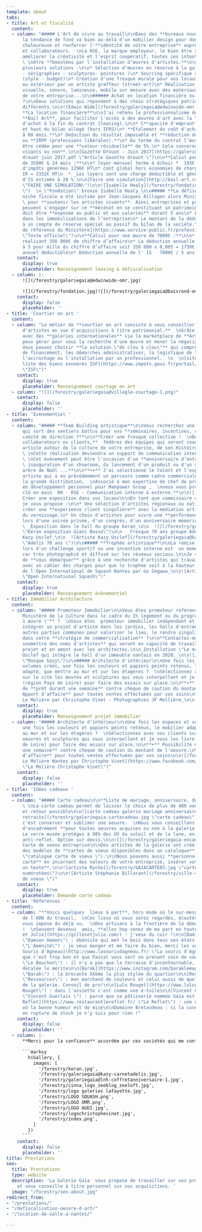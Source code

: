 ```yaml
---
template: about
tabs:
- title: Art et fiscalité
  content:
  - column: "##### L'Art de vivre au travail\n\nDans des **bureaux nouvelles générations,**
      la tendance de fond va bien au-delà d'un mobilier design pour donner une ambiance
      chaleureuse et renforcer l'**identité de votre entreprise** auprès de vos clients
      et collaborateurs.  \nLa RSE, la marque employeur, le bien être au travail pour
      améliorer la créativité et l'esprit coopératif, toutes ces intentions peuvent
      \ \nêtre **boostées par l'installation d’œuvres d'artistes.**\n\nJe vous propose
      plusieurs solutions :\n\n* Sélection d’œuvres en réserve à la galerie (photos
      - sérigraphies - sculptures- peintures )\n* Sourcing spécifique selon vos critères
      (style - budget)\n* Création d'une fresque murale pour vos locaux en intérieur
      ou extérieur par un artiste graffeur (street-art)\n* Réalisation d'une installation
      visuelle, sonore, lumineuse, mobile sur mesure avec des matériaux de recyclage
      de votre entreprise...\n\n###### Achat en location financière ou en défiscalisation
      ?\n\nDeux solutions qui répondent à des choix stratégiques patrimoniaux et fiscaux
      différents.\n\n![Edwin Wide](/forestry/galeriegaia@edwinwide-omr.jpg)\n\n#####
      **La location financière**\n\nJ'ai retenu le professionnalisme de la société
      **Bail Art**, pour faciliter l'accès à des œuvres d'art avec la location & option
      d'achat à la fin du contrat (leasing).\n\n* C**apacité d'emprunt** préservée
      et haut du bilan allégé (hors IFRS)\n* **Étalement du coût d'achat** de **13
      à 60 mois.**\n* Déduction du résultat imposable et **réduction de l'IS (entreprises)**
      ou **IRPP (professions libérales).**\n* Au terme du contrat l’œuvre peut vous
      être cédée pour une **valeur résiduelle** de 5%.\n* Cela concerne des **artistes
      vivants ou non**.\n\n[Gazette Drouot - Juin 2017](https://galeriegaia.fr/forestry/Gazette
      drouot juin 2017.pdf \"Article Gazette drouot \")\n\n**Calcul pour une œuvre
      de 3500€ & 24 mois :**\n\n* loyer mensuel terme à échoir *  193€ HT\n* économies
      d'impôts générées 1296€ HT\n* coût global hors économies de charges sociales,
      IR = 3332€ HT\n  * _Les loyers sont une charge déductible et génèrent une économie
      d'IS estimée à 28 %_\n\n[Faire une simulation](http://bail-art.com/le-leasing/
      \"FAIRE UNE SIMULATION\")\n\n![Isabelle Healy](/forestry/fondation.jpg \"Sculpture
      \")  \n_\"Fondation\" bronze Isabelle Healy_\n\n##### **La défiscalisation**\n\nCette
      niche fiscale a été initiée par Jean-Jacques Aillagon alors Ministre de la Culture
      \ pour **soutenir les artistes vivants**. Ainsi entreprises et professions libérales
      peuvent s'engager sur ce **mécénat en se constituant un patrimoine.**\n\n* L’œuvre
      doit être **exposée au public et aux salariés** durant 5 ans\n* L’œuvre figure
      dans les immobilisations de l’entreprise\n* Le montant de la déduction est inscrit
      à un compte de réserve spécial au passif du bilan de la société.\n\n  [Texte
      de référence du Ministère](https://www.service-public.fr/professionnels-entreprises/vosdroits/F32914
      \"Texte officiel\")\n\n**Calcul pour une œuvre de 7000€ :**\n\n* Une entreprise
      réalisant 350 000€ de chiffre d’affaire\n* La déduction annuelle est plafonnée
      à 5 pour mille du chiffre d’affaire soit 350 000 x 0,005 = 1750€ de plafond
      annuel déductible\n* Déduction annuelle de l' IS   7000€ / 5 ans = 1400€\n\n![](/forestry/galeriegaia@boisrond-omr.jpg)"
    contact:
      display: true
      placeholder: Renseignement leasing & défiscalisation
  - column: |-
      ![](/forestry/galeriegaia@edwinwide-omr.jpg)

      ![](/forestry/fondation.jpg)![](/forestry/galeriegaia@boisrond-omr.jpg)
    contact:
      display: false
      placeholder: ''
- title: 'Courtier en art '
  content:
  - column: "Le métier de **courtier en art consiste à vous conseiller sur une sélection
      d'artistes en vue d'acquisitions à titre patrimonial.**  \nGrâce à des contacts
      avec des **galeries internationales** via la marketplace de **Artprice**, je
      peux gérer pour vous la recherche d'une œuvre et mener la négociation.  \n  \n\\++
      Vous pouvez choisir **la solution \"de clou à clou\"** qui comprend le dossier
      de financement, les démarches administratives, la logistique de livraison et
      l'accrochage ou l'installation par un professionnel.  \n  \n[site info.gouv
      liste des biens exonérés ISF](https://www.impots.gouv.fr/portail/particulier/patrimoine-taxable-lisf
      \"ISF\")"
    contact:
      display: true
      placeholder: Renseignement courtage en art
  - column: "![](/forestry/galeriegaia@villegle-courtage-1.png)"
    contact:
      display: false
      placeholder: ''
- title: 'Evènementiel '
  content:
  - column: "##### **Team Building artistique**\n\nVous recherchez une idée originale,
      qui sort des sentiers battus pour vos **séminaires, incentives, réunions de
      comité de direction ?**\n\n**Créer une fresque collective !  \nDe 10 à 1000
      collaborateurs ou clients,**  fédérez des équipes qui seront coachées par une
      artiste autour de la culture de votre entreprise, de son Histoire, de ses  valeurs.
      \ \nCette réalisation deviendra un support de communication interne et externe.
      \ \nCet évènement peut être l'occasion d'un **anniversaire d’entreprise, d'une
      \ inauguration d'un showroom, du lancement d'un produit ou d'un service, d'un
      arbre de Noël ...**\n\n**++** J'ai sélectionné le talent et l'expérience d'une
      artiste qui a eu précédemment un parcours comme cadre commerciale dans dans
      la grande distribution,  \nAssocié à mon expertise de chef de projet et de formateur
      en développement personnel pour Manpower Group ,  \nnous vous proposons un **projet
      clé en main  RH - RSE - Communication interne & externe.**\n\n![](/forestry/galeriegaia@nathalieperie-teambuilding.jpg)\n\n![](/forestry/galeriegaia@nathalieperie-fresqueRSE.jpg)\n\n#####
      Créer une exposition dans vos locaux\n\nEn tant que commissaire d'exposition
      je vous propose :\n\n* Une sélection d'artistes régionaux ou nationaux  pour
      créer une **expérience client singulière** avec la médiation artistique lors
      du vernissage.\n* Un choix d'artistes pour vivre une **performance en live**
      lors d'une soirée privée, d'un congrès, d'un anniversaire mémoriel.  \n    \n
      \ _Exposition dans le hall du groupe Keran_\n\n  ![](/forestry/galeriegaia@keran@basso.jpg
      \"Keran exposition Giani Basso\")\n\n  _Fresque 70 ans groupe Adélis - Artiste
      Kazy Usclef_\n\n  ![Artiste Kazy Usclef](/forestry/galeriegaia@kazy-adelis.JPG
      \"Adelis 70 ans \")\n\n##### **Trophée artistique**\n\nLa remise d'un trophée
      lors d'un challenge sportif ou une incentive interne est  un moment singulier
      car très photographié et diffusé sur les réseaux sociaux.\n\nJe vous propose
      de **vous démarquer** grâce à une recherche d'artistes qui travaillent sur commande,
      avec un cahier des charges pour que le trophée soit à la hauteur de votre évènement.\n\n_Trophée
      de l'Open International de Squash Nantes par Go Segawa_\n\n![Artiste Go Segawa](/forestry/galeriegaia@opensquash2018.jpg
      \"Open International Squash\")"
    contact:
      display: true
      placeholder: Renseignement évènementiel
- title: Immobilier Architecture
  content:
  - column: "##### Promoteur Immobilier\n\nVous êtes promoteur référencé auprès du
      Ministère de la Culture dans le cadre du 1% logement ou du programme **\"1 immeuble
      1 œuvre \"** ?  \nVous êtes  promoteur immobilier indépendant et vous souhaitez
      intégrer un projet d'artiste dans les jardins, les halls d'entrée ou toutes
      autres parties communes pour valoriser le lieu, le rendre singulier et attractif
      dans votre **stratégie de commercialisation** ?\n\n**Contactez-moi pour vous
      soumettre des noms d'artistes** qui seront en capacité de travailler en mode
      projet et en amont avec les architectes.\n\n_Installation \"Le masque\" de Kazy
      Usclef qui intègre le hall d'un immeuble nantais en 2020._\n\n![/forestry/masque.jpg](https://app.forestry.io/sites/rvlyohao9wjrjw/body-media//forestry/masque.jpg
      \"Masque kazy\")\n\n##### Architecte d'intérieur\n\nUne fois les espaces et
      volumes créés, une fois les couleurs et papiers peints retenus, le mobilier
      adapté, que mettre au mur et sur les étagères ?  \nSélectionnez avec vos clients
      sur le site les œuvres et sculptures qui vous interpellent et je vous les livre
      (région Pays de Loire) pour faire des essais sur place.\n\n**+** Possibilité
      de **prêt durant une semaine** contre chèque de caution du montant de l’œuvre.\n\n**++
      Apport d'affaire** pour toutes ventes effectuées par vos soins\n\n_Brasserie
      Le Molière par Christophe Vinet - Photographies JF Mollière_\n\n![/forestry/galeriegaia@brasserielemoliere@jeanfrancoismoliere.jpg](https://app.forestry.io/sites/rvlyohao9wjrjw/body-media//forestry/galeriegaia@brasserielemoliere@jeanfrancoismoliere.jpg)"
    contact:
      display: true
      placeholder: Renseignement projet immobilier
  - column: "##### Architecte d'intérieur\n\nUne fois les espaces et volumes créés,
      une fois les couleurs et papiers peints retenus, le mobilier adapté, que mettre
      au mur et sur les étagères ?  \nSélectionnez avec vos clients sur le site les
      oeuvres et sculptures qui vous interpellent et je vous les livre (région Pays
      de Loire) pour faire des essais sur place.\n\n**+** Possibilité de **prêt durant
      une semaine** contre chèque de caution du montant de l'oeuvre.\n\n**++ Apport
      d'affaire** pour toutes ventes effectuées par vos soins\n\n![/forestry/galeriegaia@brasserielemoliere@jeanfrancoismoliere.jpg](https://app.forestry.io/sites/rvlyohao9wjrjw/body-media//forestry/galeriegaia@brasserielemoliere@jeanfrancoismoliere.jpg)\n\n[Brasserie
      Le Molière Nantes par Christophe Vinet](https://www.facebook.com/pg/Christophe-Vinet-102063224512436/community/
      \"Le Molière Christophe Vinet\")"
    contact:
      display: false
      placeholder: ''
- title: 'Idées cadeaux '
  content:
  - column: "##### Carte cadeau\n\n**Liste de mariage, anniversaire, départ à la retraite**
      \ \nLa carte cadeau permet de laisser le choix de plus de 400 oeuvres  \nÉchange
      et retour possible\n\n![carte cadeau galerie mariage anniversaire départ à la
      retraite](/forestry/galeriegaia-cartecadeau.jpg \"carte cadeau\")\n\n##### Encadrement\n\nEncadrer
      c'est conserver et sublimer une oeuvre.  \nNous vous conseillons avec mon atelier
      d'encadrement **pour toutes oeuvres acquises ou non à la galerie.**\n\n**++**
      Le verre musée protèges à 98% des UV du soleil et de la lune, en plus il est
      anti-reflet. Option sur devis.\n\n![](/forestry/galeriegaia-encadrement.jpg)\n\n#####
      Carte de voeux entreprise\n\nDes artistes de la galerie ont créé à ma demande
      des modèles de **cartes de voeux disponibles dans un catalogue** [sur demande](galeriegaia@orange.fr
      \"catalogue carte de voeux \").\n\nNous pouvons aussi **personnaliser votre
      carte** en incarnant des valeurs de votre entreprise, insérer votre **logo et
      un texte**.\n\n![artiste Rycho](/forestry/GAIACARTE03.jpg \"carte de voeux signées
      numérotées\")\n\n![Artiste Stéphanie Billarant](/forestry/ville-revee.jpg \"carte
      de voeux \")"
    contact:
      display: true
      placeholder: Demande carte cadeau
- title: 'Références '
  content:
  - column: "**Voici quelques  lieux à part**, hors mode où le sur-mesure fait partie
      de l'ADN du travail,  \nCes lieux où vous serez regardés, écoutés sans qu'on
      vous impose du déjà vu,  \nDes artisans à la frontière de la démarche artistique
      !  \nSouvent devenus  amis, **allez hop venez de ma part en toute légèreté**\n\n[Gilles
      et Julie](https://gillesetjulie.com/) : j'veux du cuir !\n\n[Damien Hamon](https://daha.fr/
      \"Damien Hamon\") : ébéniste qui met le bois dans tous ses états !\n\n[L'Aménité](https://www.lamenite-restaurant-nantes.com/
      \"L'Aménité\") : je veux manger et me faire du bien, merci les voisins\n\n[La
      Souris d'Agneau](http://www.lasourisdagneau.fr/ \"La souris d'Agneau\") : parce
      que c'est trop bon et que Pascal vous sert en prenant soin de vous\n\n[Le Bouchon](https://www.le-bouchon-nantes.com/
      \"Le Bouchon\") : il n'y a pas que la terrasse d'incontournable, toute l'équipe
      décalée le mérite\n\n[Barak](https://www.instagram.com/baraklemagasin/?hl=fr
      \"Barak\") : la brocante XXème la plus stylée du quartier\n\n[Ressources](https://ressource-peintures.com/
      \"Ressources\") : mon marchand de couleurs et celui aussi de quelques artistes
      de la galerie. Conseil de pro!\n\n[Lulu Rouget](https://www.lulurouget.fr/ \"Lulu
      Rouget\") : dans l'assiette c'est comme une é-toile\n\n[Vincent Guerlais](https://www.vincentguerlais.com/
      \"Vincent Guerlais \") : parce que sa pâtisserie nommée Gaïa est juste un délice\n\n[Le
      Reflet](https://www.restaurantlereflet.fr/ \"Le Reflet\") : une délicieuse cuisine
      où la bonne humeur est de mise\n\nDomaine Bretaudeau : si la cuvée Gaïa est
      en rupture de stock je n'y suis pour rien !"
    contact:
      display: false
      placeholder: ''
  - column: |-
      **Merci pour la confiance** accordée par ces sociétés qui me confient des projets riches en défis et émotions artistiques.

      ```marksy
        h(Gallery, {
          images: [
            '/forestry/keran.jpg',
            '/forestry/galeriegaia@kazy-carnetadelis.jpg',
            '/forestry/galeriegaia@lnh-coffretanniversaire-1.jpg',
            '/forestry/cinna_logo_zeeblog_zeeloft.jpg',
            '/forestry/logo galeries lafayette.jpg',
            '/forestry/LOGO SQUASH.png',
            '/forestry/LOGO OMR.png',
            '/forestry/LOGO AUDI.jpg',
            '/forestry/logochristophevinet.jpg',
            '/forestry/index.png',
          ]
        })
      ```
    contact:
      display: false
      placeholder: ''
title: Prestations
seo:
  title: Prestations
  type: website
  description: 'La Galerie Gaïa  vous propose de travailler sur vos projets professionnels
    et vous conseille à titre personnel sur vos acquisitions. '
  image: "/forestry/seo-about.jpg"
redirect_from:
- "/prestations/"
- "/defiscalisation-oeuvre-d-art/"
- "/location-de-salle-a-nantes/"

---
```

